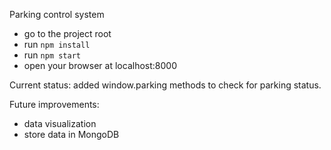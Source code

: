 Parking control system

+ go to the project root
+ run `npm install`
+ run `npm start`
+ open your browser at localhost:8000

Current status: added window.parking methods to check for parking status.

Future improvements: 

+ data visualization
+ store data in MongoDB
